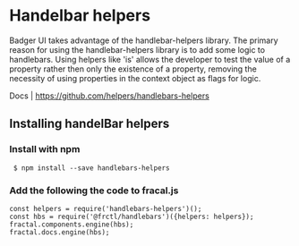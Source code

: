 # Handelbar helpers

Badger UI takes advantage of the handlebar-helpers library. The primary reason for using the handlebar-helpers library
is to add some logic to handlebars. Using helpers like 'is' allows the developer to test the value of a property rather 
then only the existence  of a property, removing the necessity of using properties in the context object as flags for
logic.

Docs | https://github.com/helpers/handlebars-helpers

## Installing handelBar helpers

### Install with npm
     $ npm install --save handlebars-helpers

### Add the following the code to fracal.js 

    const helpers = require('handlebars-helpers')();
    const hbs = require('@frctl/handlebars')({helpers: helpers});
    fractal.components.engine(hbs);
    fractal.docs.engine(hbs);




